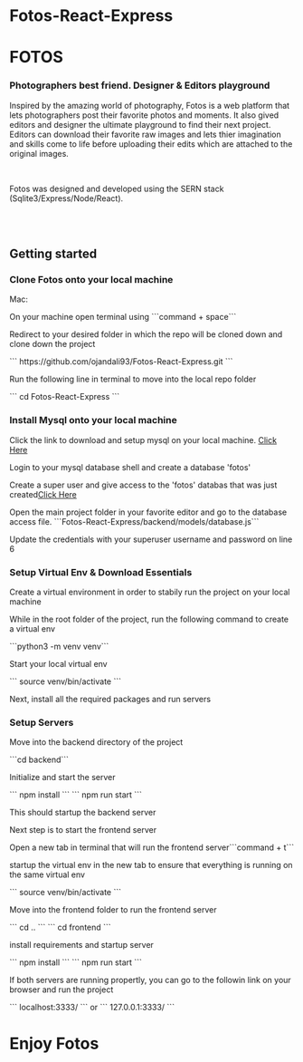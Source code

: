 # Fotos-React-Express

<h1>FOTOS</h1>
<h3>Photographers best friend. Designer & Editors playground</h3>
<p>
Inspired by the amazing world of photography, Fotos is a web platform that lets photographers post their favorite photos and moments. It also gived editors and designer the ultimate playground to find their next project. Editors can download their favorite raw images and lets thier imagination and skills come to life before uploading their edits which are attached to the original images.
</p></br>
<p>
Fotos was designed and developed using the SERN stack (Sqlite3/Express/Node/React). 
</p><br/><br/>
<h2>Getting started</h2>
<h3>Clone Fotos onto your local machine</h3>
<p>Mac:</p>
<p>On your machine open terminal using ```command + space```</p>
<p>Redirect to your desired folder in which the repo will be cloned down and clone down the project</p>
```
https://github.com/ojandali93/Fotos-React-Express.git
```
<p>Run the following line in terminal to move into the local repo folder</p>
```
cd Fotos-React-Express
```
<h3>Install Mysql onto your local machine</h3>
<p>Click the link to download and setup mysql on your local machine. <a href="https://dev.mysql.com/doc/refman/5.7/en/macos-installation-pkg.html">Click Here</a></p>
<p>Login to your mysql database shell and create a database 'fotos'</p>
<p>Create a super user and give access to the 'fotos' databas that was just created<a href="https://www.digitalocean.com/community/tutorials/how-to-create-a-new-user-and-grant-permissions-in-mysql">Click Here</a> </p>
<p>Open the main project folder in your favorite editor and go to the database access file. ```Fotos-React-Express/backend/models/database.js```</p>
<p>Update the credentials with your superuser username and password on line 6</p>
<h3>Setup Virtual Env & Download Essentials</h3>
<p>Create a virtual environment in order to stabily run the project on your local machine</p>
<p>While in the root folder of the project, run the following command to create a virtual env</p>
```python3 -m venv venv```
<p>Start your local virtual env</p>
``` source venv/bin/activate ```
<p>Next, install all the required packages and run servers</p>
<h3>Setup Servers</h3>
<p>Move into the backend directory of the project</p>
```cd backend```
<p>Initialize and start the server</p>
``` npm install ```
``` npm run start ```
<p>This should startup the backend server</p>
<p>Next step is to start the frontend server</p>
<p>Open a new tab in terminal that will run the frontend server```command + t```</p>
<p>startup the virtual env in the new tab to ensure that everything is running on the same virtual env</p>
``` source venv/bin/activate ```
<p>Move into the frontend folder to run the frontend server</p>
``` cd .. ```
``` cd frontend ```
<p>install requirements and startup server</p>
``` npm install ```
``` npm run start ```
<p>If both servers are running propertly, you can go to the followin link on your browser and run the project</p>
``` localhost:3333/ ```
or
``` 127.0.0.1:3333/ ```
<h1>Enjoy Fotos</h1>